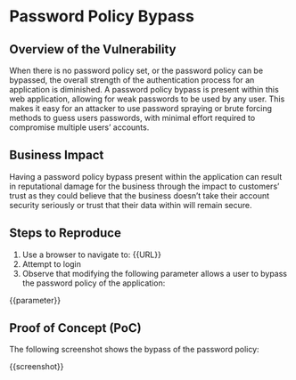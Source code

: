 # Password Policy Bypass

## Overview of the Vulnerability

When there is no password policy set, or the password policy can be bypassed, the overall strength of the authentication process for an application is diminished. A password policy bypass is present within this web application, allowing for weak passwords to be used by any user. This makes it easy for an attacker to use password spraying or brute forcing methods to guess users passwords, with minimal effort required to compromise multiple users’ accounts.

## Business Impact

Having a password policy bypass present within the application can result in reputational damage for the business through the impact to customers’ trust as they could believe that the business doesn’t take their account security seriously or trust that their data within will remain secure.

## Steps to Reproduce

1. Use a browser to navigate to: {{URL}}
1. Attempt to login
1. Observe that modifying the following parameter allows a user to bypass the password policy of the application:

​​{{parameter}}

## Proof of Concept (PoC)

The following screenshot shows the bypass of the password policy:

{{screenshot}}
